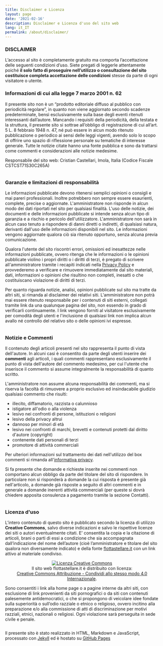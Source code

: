 ```yaml
---
title: Disclaimer e Licenza
layout: page
date: '2021-02-16'
description: Disclaimer e Licenza d'uso del sito web
lang: it_IT
permalink: /about/disclaimer/
---
```

### DISCLAIMER
L’accesso al sito è completamente gratuito ma comporta l’accettazione delle seguenti condizioni d’uso. Siete pregati di leggerle attentamente poiché **il solo fatto di proseguire nell’utilizzo o consultazione del sito costituisce completa accettazione delle condizioni** stesse da parte di ogni visitatore o utente.

### Informazioni di cui alla legge 7 marzo 2001 n. 62

Il presente sito non è un “prodotto editoriale diffuso al pubblico con periodicità regolare”, in quanto non viene aggiornato secondo scadenze predeterminate, bensì esclusivamente sulla base degli eventi ritenuti interessanti dall’autore. Mancando i requisiti della periodicità, della testata e la struttura, il presente sito si sottrae all’obbligo di registrazione di cui all’art. 5 L. 8 febbraio 1948 n. 47, né può essere in alcun modo ritenuto pubblicazione o periodico ai sensi delle leggi vigenti, avendo solo lo scopo di offrire uno spazio di riflessione personale su tematiche di interesse generale. Tutte le notizie citate hanno una fonte pubblica e sono da trattarsi come commenti e considerazioni alle notizie medesime. 

Responsabile del sito web: Cristian Castellari, Imola, Italia (Codice Fiscale CSTCST71S30C265A)

<span class="image fit"><img src="/images/Elite-Division-png.png" alt=""></span>

### Garanzie e limitazioni di responsabilità
Le informazioni pubblicate devono ritenersi semplici opinioni o consigli e mai pareri professionali. Inoltre potrebbero non sempre essere esaurienti, complete, precise o aggiornate. L'amministratore non risponde in alcun modo dei dati riportati nel sito per qualsiasi finalità. L'uso delle notizie, dei documenti e delle informazioni pubblicate si intende senza alcun tipo di garanzia e a rischio e pericolo dell'utilizzatore. L'amministratore non sarà in alcun caso tenuto a rispondere di danni diretti o indiretti, di qualsiasi natura, derivanti dall'uso delle informazioni disponibili nel sito. Le informazioni vengono aggiornate qualora ciò sia ritenuto opportuno, senza alcuna previa comunicazione.

Qualora l'utente del sito riscontri errori, omissioni ed inesattezze nelle informazioni pubblicate, ovvero ritenga che le informazioni o le opinioni pubblicate violino i propri diritti o i diritti di terzi, è pregato di scrivere all'amministratore tramite i recapiti indicati nella [Privacy Policy](https://www.iubenda.com/privacy-policy/69844068) e provvederemo a verificare e rimuovere immediatamente dal sito materiali, dati, informazioni o opinioni che risultino non completi, inesatti o che costituiscano violazione di diritti di terzi.

Per quanto riguarda notizie, analisi, opinioni pubblicate sul sito ma tratte da altri siti, si rimanda al disclaimer dei relativi siti.
L'amministratore non potrà mai essere ritenuto responsabile per i contenuti di siti esterni, collegati tramite link da una qualunque pagina del sito, non essendo in grado di verificarli continuamente. I link vengono forniti al visitatore esclusivamente per comodità degli utenti e l'inclusione di qualsiasi link non implica alcun avallo né controllo del relativo sito o delle opinioni ivi espresse.

<span class="image fit"><img src="/images/Elite-Division-png.png" alt=""></span>

### Notizie e Commenti
<i class="fa fa-comments-o fa-3x fa-pull-left" aria-hidden="true" style="color: #f07b05;"></i> Il contenuto degli articoli presenti nel sito rappresenta il punto di vista dell'autore. In alcuni casi è consentito da parte degli utenti inserire dei **commenti** agli articoli, i quali commenti rappresentano esclusivamente il punto di vista dell'autore del commento medesimo, per cui l'utente che inserisce il commento si assume integralmente la responsabilità di quanto scritto.


L'amministratore non assume alcuna responsabilità dei commenti, ma si riserva la facoltà di rimuovere a proprio esclusivo ed insindacabile giudizio qualsiasi commento che risulti:

- illecito, diffamatorio, razzista o calunnioso
- istigatore all'odio o alla violenza
- lesivo nei confronti di persone, istituzioni o religioni
- lesivo della privacy altrui
- dannoso per minori di età
- lesivo nei confronti di marchi, brevetti e contenuti protetti dal diritto d'autore (copyright)
- contenente dati personali di terzi
- promotore di attività commerciali

Per ulteriori informazioni sul trattamento dei dati nell'utilizzo del box commenti si rimanda all'[informativa privacy](https://www.iubenda.com/privacy-policy/69844068).

Si fa presente che domande e richieste inserite nei commenti non comportano alcun obbligo da parte del titolare del sito di rispondere. In particolare non si risponderà a domande la cui risposta è presente già nell'articolo, a domande già risposte a seguito di altri commenti e in generale a domande inerenti attività commerciali (per queste si dovrà chiedere apposita consulenza a pagamento tramite la sezione Contatti).

<span class="image fit"><img src="/images/Elite-Division-png.png" alt=""></span>

### Licenza d'uso

<i class="fa fa-creative-commons fa-3x fa-pull-left" aria-hidden="true" style="color: #f07b05;"></i> L’intero contenuto di questo sito è pubblicato secondo la licenza di utilizzo **Creative Commons**, salvo diverse indicazioni e salvo le rispettive licenze dei siti o autori eventualmente citati. E’ consentita la copia e la citazione di articoli, brani o parti di essi a condizione che sia accompagnata dall’indicazione del nome dell’autore (cioè l’amministratore e titolare del sito qualora non diversamente indicato) e della fonte <a href="https://flottastellare.it">flottastellare.it</a> con un link attivo al materiale condiviso. 

<p style="text-align: center;"><a rel="license" href="http://creativecommons.org/licenses/by-sa/4.0/"><img alt="Licenza Creative Commons" style="border-width:0" src="https://i.creativecommons.org/l/by-sa/4.0/88x31.png" /></a><br />Il sito web flottastellare.it è distribuito con licenza:<br /><a rel="license" href="http://creativecommons.org/licenses/by-sa/4.0/">Creative Commons Attribuzione - Condividi allo stesso modo 4.0 Internazionale</a>.</p>

Sono consentiti i link alla home page o a pagine interne da altri siti, con esclusione di link provenienti da siti pornografici o da siti con contenuti palesemente antidemocratici, o che si propongono di veicolare idee fondate sulla superiorità o sull’odio razziale o etnico o religioso, ovvero incitino alla preparazione e/o alla commissione di atti di discriminazione per motivi razziali, etnici, nazionali o religiosi.
Ogni violazione sarà perseguita in sede civile e penale.

<span class="image fit"><img src="/images/Elite-Division-png.png" alt=""></span>

Il presente sito è stato realizzato in HTML, Markdown e JavaScript, processato con [Jekyll](https://jekyllrb.com/) ed è hostato su [GitHub Pages](https://pages.github.com/)
